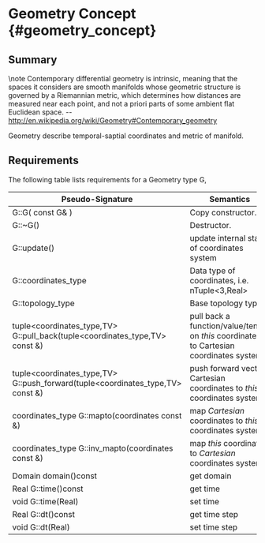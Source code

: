 Geometry Concept    {#geometry_concept}
=============================================
## Summary
  \note Contemporary differential geometry is intrinsic, meaning that the spaces it considers are smooth manifolds whose geometric structure is governed by a Riemannian metric, which determines how distances are measured near each point, and not a priori parts of some ambient flat Euclidean space. -- http://en.wikipedia.org/wiki/Geometry#Contemporary_geometry
  
  
  Geometry describe temporal-saptial coordinates and metric of manifold.
   
## Requirements

The following table lists requirements for a Geometry type G,  

 Pseudo-Signature  		| Semantics  
 -------------------|-------------  
 G::G( const G& ) 		| Copy constructor.  
 G::~G() 				| Destructor.  
 G::update()			| update internal stat of coordinates system
 G::coordinates_type	| Data type of coordinates, i.e. nTuple<3,Real>
 G::topology_type		| Base topology type
 tuple<coordinates_type,TV> G::pull_back(tuple<coordinates_type,TV> const &) | pull back a function/value/tensor on _this_ coordinates to Cartesian coordinates system
 tuple<coordinates_type,TV> G::push_forward(tuple<coordinates_type,TV> const &) | push forward vector Cartesian coordinates to _this_ coordinates system
 coordinates_type  G::mapto(coordinates const &) | map _Cartesian_ coordinates to _this_  coordinates system
 coordinates_type  G::inv_mapto(coordinates const &) | map _this_ coordinates to _Cartesian_  coordinates system
 Domain domain()const	| get domain
 Real G::time()const	| get time  
 void G::time(Real)		| set time
 Real G::dt()const		| get time step  
 void G::dt(Real)		| set time step